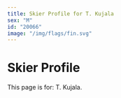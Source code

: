 ```yaml
---
title: Skier Profile for T. Kujala
sex: "M"
id: "20066"
image: "/img/flags/fin.svg" 
---
```


# Skier Profile

This page is for: T. Kujala.
    